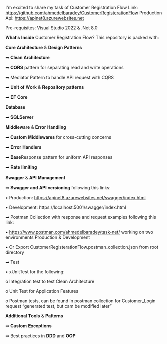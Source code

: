  I'm excited to share my task of Customer Registration Flow 
 Link: https://github.com/ahmedelbaradey/CustomerRegisterationFlow
Production Api: https://apinet8.azurewebsites.net

Pre-requisites: Visual Studio 2022 & .Net 8.0

𝐖𝐡𝐚𝐭’𝐬 𝐈𝐧𝐬𝐢𝐝𝐞 Customer Registration Flow?
 This repository is packed with:
 
 𝐂𝐨𝐫𝐞 𝐀𝐫𝐜𝐡𝐢𝐭𝐞𝐜𝐭𝐮𝐫𝐞 & 𝐃𝐞𝐬𝐢𝐠𝐧 𝐏𝐚𝐭𝐭𝐞𝐫𝐧𝐬
 
➡ 𝐂𝐥𝐞𝐚𝐧 𝐀𝐫𝐜𝐡𝐢𝐭𝐞𝐜𝐭𝐮𝐫𝐞
 
➡ 𝐂𝐐𝐑𝐒 pattern for separating read and write operations
 
➡ Mediator Pattern to handle API request with CQRS  

➡ 𝐔𝐧𝐢𝐭 𝐨𝐟 𝐖𝐨𝐫𝐤 & 𝐑𝐞𝐩𝐨𝐬𝐢𝐭𝐨𝐫𝐲 𝐩𝐚𝐭𝐭𝐞𝐫𝐧𝐬
 
➡ 𝐄𝐅 𝐂𝐨𝐫𝐞


𝐃𝐚𝐭𝐚𝐛𝐚𝐬𝐞

 ➡ 𝐒𝐐𝐋𝐒𝐞𝐫𝐯𝐞𝐫

 𝐌𝐢𝐝𝐝𝐥𝐞𝐰𝐚𝐫𝐞 & 𝐄𝐫𝐫𝐨𝐫 𝐇𝐚𝐧𝐝𝐥𝐢𝐧𝐠
 
 ➡ 𝐂𝐮𝐬𝐭𝐨𝐦 𝐌𝐢𝐝𝐝𝐥𝐞𝐰𝐚𝐫𝐞𝐬 for cross-cutting concerns
 
 ➡ 𝐄𝐫𝐫𝐨𝐫 𝐇𝐚𝐧𝐝𝐥𝐞𝐫𝐬 
 
 ➡ 𝐁𝐚𝐬𝐞Response pattern for uniform API responses
 
➡ 𝐑𝐚𝐭𝐞 𝐥𝐢𝐦𝐢𝐭𝐢𝐧𝐠

 𝐒𝐰𝐚𝐠𝐠𝐞𝐫 & 𝐀𝐏𝐈 𝐌𝐚𝐧𝐚𝐠𝐞𝐦𝐞𝐧𝐭
 
 ➡ 𝐒𝐰𝐚𝐠𝐠𝐞𝐫 𝐚𝐧𝐝 𝐀𝐏𝐈 𝐯𝐞𝐫𝐬𝐢𝐨𝐧𝐢𝐧𝐠 following this links:
 
•	Production: https://apinet8.azurewebsites.net/swagger/index.html

•	Development: https://localhost:5001/swagger/index.html

➡ Postman Collection with response and request examples following this link:

•	https://www.postman.com/ahmedelbaradey/task-net/   working on two environments Production & Development 

•	Or Export CustomerRegisterationFlow.postman_collection.json from root directory 

➡ Test 

•	xUnitTest for the following: 

o	Integration test to test Clean Architecture 

o	Unit Test for Application Features 

o	Postman tests, can be found in postman collection for Customer_Login request “generated test, but cam be modified later”

 

 𝐀𝐝𝐝𝐢𝐭𝐢𝐨𝐧𝐚𝐥 𝐓𝐨𝐨𝐥𝐬 & 𝐏𝐚𝐭𝐭𝐞𝐫𝐧𝐬
 
 ➡ 𝐂𝐮𝐬𝐭𝐨𝐦 𝐄𝐱𝐜𝐞𝐩𝐭𝐢𝐨𝐧𝐬 
 
 ➡ Best practices in 𝐃𝐃𝐃 and 𝐎𝐎𝐏


